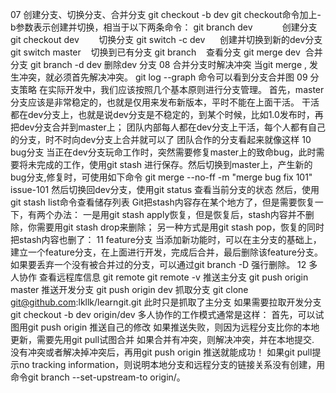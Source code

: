 07 创建分支、切换分支、合并分支
    git checkout -b dev
    git checkout命令加上-b参数表示创建并切换，相当于以下两条命令：
    git branch dev            创建分支
    git checkout dev        切换分支
    git switch -c dev       创建并切换到新的dev分支
    git switch master     切换到已有分支
    git branch     查看分支
    git merge dev  合并分支
    git branch -d dev 删除dev 分支
08 合并分支时解决冲突
    当git merge <name>, 发生冲突，就必须首先解决冲突。
    git log --graph 命令可以看到分支合并图
09 分支策略
    在实际开发中，我们应该按照几个基本原则进行分支管理。
    首先，master分支应该是非常稳定的，也就是仅用来发布新版本，平时不能在上面干活。
    干活都在dev分支上，也就是说dev分支是不稳定的，到某个时候，比如1.0发布时，再把dev分支合并到master上；
    团队内部每人都在dev分支上干活，每个人都有自己的分支，时不时向dev分支上合并就可以了
    团队合作的分支看起来就像这样
10 bug分支
    当正在dev分支玩命工作时，突然需要修复master上的致命bug，此时需要将未完成的工作，使用git stash 进行保存。然后切换到master上，产生新的bug分支,修复时，可使用如下命令
    git merge --no-ff -m "merge bug fix 101" issue-101
    然后切换回dev分支，使用git status 查看当前分支的状态
    然后，使用 git stash list命令查看储存列表
    Git把stash内容存在某个地方了，但是需要恢复一下，有两个办法：
    一是用git stash apply恢复，但是恢复后，stash内容并不删除，你需要用git stash drop来删除；
    另一种方式是用git stash pop，恢复的同时把stash内容也删了： 
11 feature分支
    当添加新功能时，可以在主分支的基础上，建立一个feature分支，在上面进行开发，完成后合并，最后删除该feature分支。
    如果要丢弃一个没有被合并过的分支，可以通过git branch -D <name>强行删除。
12 多人协作
    查看远程库信息
    git remote 
    git remote -v
    推送主分支
    git push origin master
    推送开发分支
    git push origin dev
    抓取分支
    git clone git@github.com:lkllk/learngit.git 此时只是抓取了主分支
    如果需要拉取开发分支
    git checkout -b dev origin/dev
    多人协作的工作模式通常是这样：
    首先，可以试图用git push origin <branch-name>推送自己的修改
    如果推送失败，则因为远程分支比你的本地更新，需要先用git pull试图合并
    如果合并有冲突，则解决冲突，并在本地提交.
    没有冲突或者解决掉冲突后，再用git push origin <branch-name>推送就能成功！
    如果git pull提示no tracking information，则说明本地分支和远程分支的链接关系没有创建，用命令git branch --set-upstream-to <branch-name> origin/<branch-name>。


